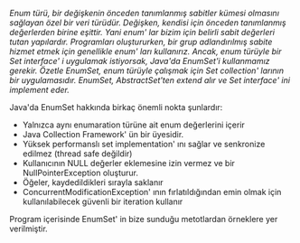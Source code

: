 *Enum türü, bir değişkenin önceden tanımlanmış sabitler kümesi olmasını sağlayan özel bir veri türüdür.
Değişken, kendisi için önceden tanımlanmış değerlerden birine eşittir.
Yani enum' lar bizim için belirli sabit değerleri tutan yapılardır.
Programları oluştururken, bir grup adlandırılmış sabite hizmet etmek için genellikle enum' ları kullanırız.
Ancak, enum türüyle bir Set interface' i uygulamak istiyorsak, Java'da EnumSet'i kullanmamız gerekir.
Özetle EnumSet, enum türüyle çalışmak için Set collection' larının bir uygulamasıdır. 
EnumSet, AbstractSet'ten extend alır ve Set interface' ini implement eder.*

Java'da EnumSet hakkında birkaç önemli nokta şunlardır:
- Yalnızca aynı enumaration türüne ait enum değerlerini içerir
- Java Collection Framework' ün bir üyesidir.
- Yüksek performanslı set implementation' ını sağlar ve senkronize edilmez (thread safe değildir)
- Kullanıcının NULL değerler eklemesine izin vermez ve bir NullPointerException oluşturur.
- Öğeler, kaydedildikleri sırayla saklanır
- ConcurrentModificationException' ının fırlatıldığından emin olmak için kullanılabilecek güvenli bir iteration kullanır

Program içerisinde EnumSet' in bize sunduğu metotlardan örneklere yer verilmiştir.